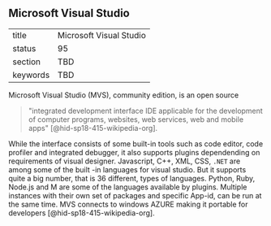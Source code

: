 ## Microsoft Visual Studio


|          |                         |
| -------- | ----------------------- |
| title    | Microsoft Visual Studio |
| status   | 95                      |
| section  | TBD                     |
| keywords | TBD                     |




Microsoft Visual Studio (MVS), community edition, is an open source


> "integrated development interface IDE applicable for the
> development of computer programs, websites, web services, web and
> mobile apps" [@hid-sp18-415-wikipedia-org].

While the interface consists of
some built-in tools such as code editor, code profiler and integrated
debugger, it also supports plugins dependending on requirements of
visual designer. Javascript, C++, XML, CSS, `.NET` are among some of the
built -in languages for visual studio. But it supports quite a big
number, that is 36 different, types of languages. Python, Ruby, Node.js
and M are some of the languages available by plugins. Multiple instances
with their own set of packages and specific App-id, can be run at the
same time. MVS connects to windows AZURE making it portable for
developers [@hid-sp18-415-wikipedia-org].

